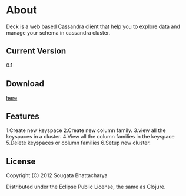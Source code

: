 # About

Deck is a web based Cassandra client that help you to explore data and manage your schema in cassandra cluster.

## Current Version
0.1

## Download
[here](https://github.com/sougatabh/deck/downloads)



## Features

1.Create new keyspace
2.Create new column family.
3.view all the keyspaces in a cluster.
4.View all the column families in the keyspace
5.Delete keyspaces or column families
6.Setup new cluster.



## License

Copyright (C) 2012 Sougata Bhattacharya

Distributed under the Eclipse Public License, the same as Clojure.
